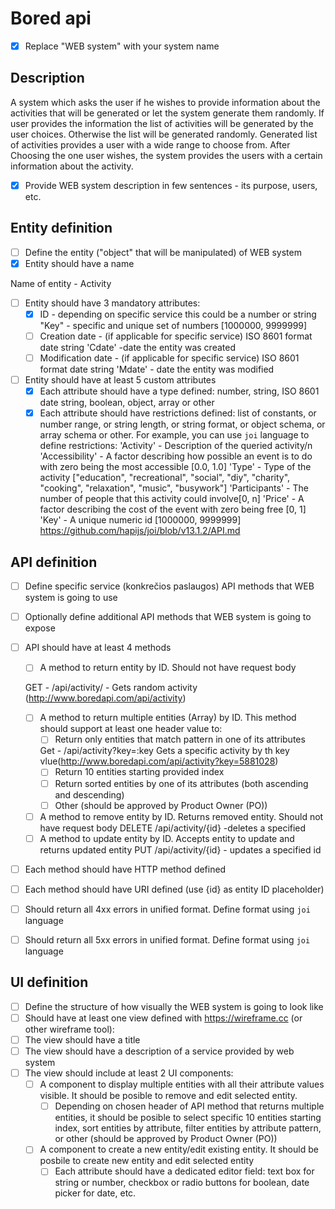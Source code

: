 # Bored api
- [x] Replace "WEB system" with your system name

## Description

A system which asks the user if he wishes to provide information about the activities that will be generated or let the system generate them randomly. If user provides the information the list of activities will be generated by the user choices. Otherwise the list will be generated randomly. Generated list of activities provides a user with a wide range to choose from. After Choosing the one user wishes, the system provides the users with a certain information about the activity. 

- [x] Provide WEB system description in few sentences - its purpose, users, etc.

## Entity definition
- [ ] Define the entity ("object" that will be manipulated) of WEB system
- [x] Entity should have a name

Name of entity - Activity

- [ ] Entity should have 3 mandatory attributes:
    - [x] ID - depending on specific service this could be a number or string
    "Key" - specific and unique set of numbers [1000000, 9999999]
    - [ ] Creation date - (if applicable for specific service) ISO 8601 format date string
    'Cdate' -date the entity was created
    - [ ] Modification date - (if applicable for specific service) ISO 8601 format date string
    'Mdate' - date the entity was modified
- [ ] Entity should have at least 5 custom attributes
    - [x] Each attribute should have a type defined: number, string, ISO 8601 date string, boolean, object, array or other
    - [x] Each attribute should have restrictions defined: list of constants, or number range, or string length, or string format, or object schema, or array schema or other. For example, you can use `joi` language to define restrictions: 
    'Activity' - Description of the queried activity/n
    'Accessibility' - A factor describing how possible an event is to do with zero being the most accessible [0.0, 1.0]
    'Type' - Type of the activity ["education", "recreational", "social", "diy", "charity", "cooking", "relaxation", "music", "busywork"]
    'Participants' - The number of people that this activity could involve[0, n]
    'Price' - A factor describing the cost of the event with zero being free [0, 1]
    'Key' - A unique numeric id [1000000, 9999999]
    https://github.com/hapijs/joi/blob/v13.1.2/API.md

## API definition
- [ ] Define specific service (konkrečios paslaugos) API methods that WEB system is going to use
    
- [ ] Optionally define additional API methods that WEB system is going to expose
- [ ] API should have at least 4 methods
    - [ ] A method to return entity by ID. Should not have request body
    
    GET - /api/activity/
        - Gets random activity (http://www.boredapi.com/api/activity)
   
    
    - [ ] A method to return multiple entities (Array) by ID. This method should support at least one header value to:
        - [ ] Return only entities that match pattern in one of its attributes
        
        Get - /api/activity?key=:key
            Gets a specific activity by th key vlue(http://www.boredapi.com/api/activity?key=5881028)
        - [ ] Return 10 entities starting provided index
        - [ ] Return sorted entities by one of its attributes (both ascending and descending)
        - [ ] Other (should be approved by Product Owner (PO))
    - [ ] A method to remove entity by ID. Returns removed entity. Should not have request body
            DELETE /api/activity/{id} -deletes a specified
    - [ ] A method to update entity by ID. Accepts entity to update and returns updated entity
            PUT /api/activity/{id} - updates a specified id
- [ ] Each method should have HTTP method defined
- [ ] Each method should have URI defined (use {id} as entity ID placeholder)
- [ ] Should return all 4xx errors in unified format. Define format using `joi` language
- [ ] Should return all 5xx errors in unified format. Define format using `joi` language

## UI definition
- [ ] Define the structure of how visually the WEB system is going to look like
- [ ] Should have at least one view defined with https://wireframe.cc (or other wireframe tool):
- [ ] The view should have a title
- [ ] The view should have a description of a service provided by web system
- [ ] The view should include at least 2 UI components:
    - [ ] A component to display multiple entities with all their attribute values visible. It should be posible to remove and edit selected entity.
        - [ ] Depending on chosen header of API method that returns multiple entities, it should be posible to select specific 10 entities starting index, sort entities by attribute, filter entities by attribute pattern, or other (should be approved by Product Owner (PO))
    - [ ] A component to create a new entity/edit existing entity. It should be posbile to create new entity and edit selected entity
        - [ ] Each attribute should have a dedicated editor field: text box for string or number, checkbox or radio buttons for boolean, date picker for date, etc.
